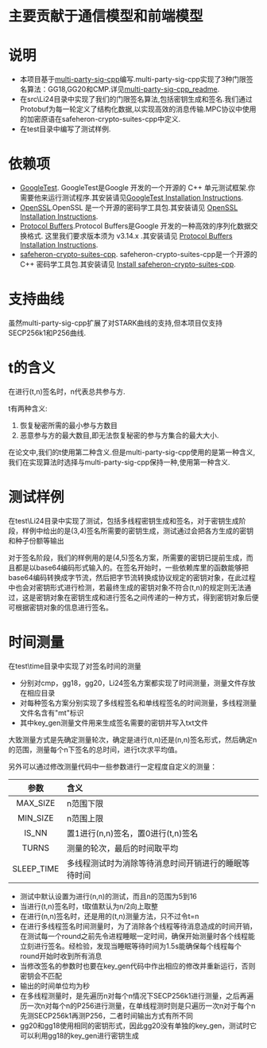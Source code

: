 # 主要贡献于通信模型和前端模型

# 说明

- 本项目基于[multi-party-sig-cpp](https://github.com/Safeheron/multi-party-sig-cpp)编写.multi-party-sig-cpp实现了3种门限签名算法：GG18,GG20和CMP.详见[multi-party-sig-cpp_readme](./multi-party-sig-cpp/multi-party-sig-cpp_README.md).
- 在src\Li24目录中实现了我们的门限签名算法,包括密钥生成和签名.我们通过Protobuf为每一轮定义了结构化数据,以实现高效的消息传输.MPC协议中使用的加密原语在safeheron-crypto-suites-cpp中定义.
- 在test目录中编写了测试样例.

# 依赖项

- [GoogleTest](https://github.com/google/googletest). GoogleTest是Google 开发的一个开源的 C++ 单元测试框架.你需要他来运行测试程序.其安装请见[GoogleTest Installation Instructions](./multi-party-sig-cpp/GoogleTest-Installation.md).
- [OpenSSL](https://github.com/openssl/openssl#documentation).OpenSSL 是一个开源的密码学工具包.其安装请见 [OpenSSL Installation Instructions](./multi-party-sig-cpp/OpenSSL-Installation.md).
- [Protocol Buffers](https://github.com/protocolbuffers/protobuf.git).Protocol Buffers是Google 开发的一种高效的序列化数据交换格式. 这里我们要求版本须为 v3.14.x .其安装请见 [Protocol Buffers Installation Instructions](./multi-party-sig-cpp/Protocol-Buffers-Installation.md).
- [safeheron-crypto-suites-cpp](https://github.com/safeheron/safeheron-crypto-suites-cpp). safeheron-crypto-suites-cpp是一个开源的 C++ 密码学工具包.其安装请见 [Install safeheron-crypto-suites-cpp](https://github.com/Safeheron/safeheron-crypto-suites-cpp/blob/main/README.md).

# 支持曲线

虽然multi-party-sig-cpp扩展了对STARK曲线的支持,但本项目仅支持SECP256k1和P256曲线.

# t的含义

在进行(t,n)签名时，n代表总共参与方.

t有两种含义:

1. 恢复秘密所需的最小参与方数目
2. 恶意参与方的最大数目,即无法恢复秘密的参与方集合的最大大小.

在论文中,我们的t使用第二种含义.但是multi-party-sig-cpp使用的是第一种含义,我们在实现算法时选择与multi-party-sig-cpp保持一种,使用第一种含义.

# 测试样例

在test\Li24目录中实现了测试，包括多线程密钥生成和签名，对于密钥生成阶段，样例中给出的是(3,4)签名所需要的密钥生成，测试通过会把各方生成的密钥和种子份额等输出

对于签名阶段，我们的样例用的是(4,5)签名方案，所需要的密钥已提前生成，而且都是以base64编码形式输入的。在签名开始时，一些依赖库里的函数能够把base64编码转换成字节流，然后把字节流转换成协议规定的密钥对象，在此过程中也会对密钥形式进行检测，若最终生成的密钥对象不符合(t,n)的规定则无法通过，这是密钥对象在密钥生成和进行签名之间传递的一种方式，得到密钥对象后便可根据密钥对象的信息进行签名。



# 时间测量

在test\time目录中实现了对签名时间的测量

- 分别对cmp，gg18，gg20，Li24签名方案都实现了时间测量，测量文件存放在相应目录
- 对每种签名方案分别实现了多线程签名和单线程签名的时间测量，多线程测量文件名含有"mt"标识
- 其中key_gen测量文件用来生成签名需要的密钥并写入txt文件

大致测量方式是先确定测量轮次，确定是进行(t,n)还是(n,n)签名形式，然后确定n的范围，测量每个n下签名的总时间，进行t次求平均值。

另外可以通过修改测量代码中一些参数进行一定程度自定义的测量：

| 参数         | 含义                         |
|:----------:|:-------------------------- |
| MAX_SIZE   | n范围下限                      |
| MIN_SIZE   | n范围上限                      |
| IS_NN      | 置1进行(n,n)签名，置0进行(t,n)签名    |
| TURNS      | 测量的轮次，最后的时间取平均             |
| SLEEP_TIME | 多线程测试时为消除等待消息时间开销进行的睡眠等待时间 |

- 测试中默认设置为进行(n,n)的测试，而且n的范围为5到16
- 当进行(t,n)签名时，t取值默认为n/2向上取整
- 在进行(n,n)签名时，还是用的(t,n)测量方法，只不过令t=n
- 在进行多线程签名时间测量时，为了消除各个线程等待消息造成的时间开销，在测试每一个round之前先令进程睡眠一定时间，确保开始测量时各个线程能立刻进行签名。经检验，发现当睡眠等待时间为1.5s能确保每个线程每个round开始时收到所有消息
- 当修改签名的参数时也要在key_gen代码中作出相应的修改并重新运行，否则密钥会不匹配
- 输出的时间单位均为秒
- 在多线程测量时，是先遍历n对每个n情况下SECP256k1进行测量，之后再遍历一次n对每个n的P256进行测量，在单线程测时则是只遍历一次n对于每个n先测SECP256k1再测P256，二者时间输出方式有所不同
- gg20和gg18使用相同的密钥形式，因此gg20没有单独的key_gen，测试时它可以利用gg18的key_gen进行密钥生成
